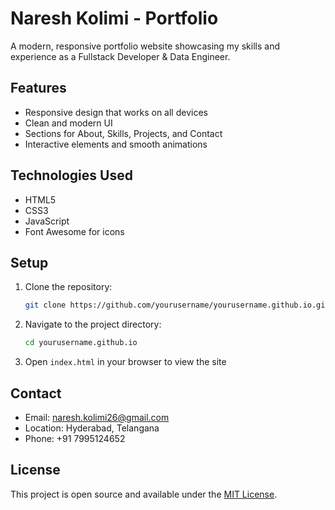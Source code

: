 # Naresh Kolimi - Portfolio

A modern, responsive portfolio website showcasing my skills and experience as a Fullstack Developer & Data Engineer.

## Features

- Responsive design that works on all devices
- Clean and modern UI
- Sections for About, Skills, Projects, and Contact
- Interactive elements and smooth animations

## Technologies Used

- HTML5
- CSS3
- JavaScript
- Font Awesome for icons

## Setup

1. Clone the repository:
   ```bash
   git clone https://github.com/yourusername/yourusername.github.io.git
   ```

2. Navigate to the project directory:
   ```bash
   cd yourusername.github.io
   ```

3. Open `index.html` in your browser to view the site

## Contact

- Email: naresh.kolimi26@gmail.com
- Location: Hyderabad, Telangana
- Phone: +91 7995124652

## License

This project is open source and available under the [MIT License](LICENSE).
